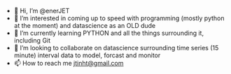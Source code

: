 - 👋 Hi, I’m @enerJET
- 👀 I’m interested in coming up to speed with programming (mostly python at the moment) and datascience as an OLD dude
- 🌱 I’m currently learning PYTHON and all the things surrounding it, including Git
- 💞️ I’m looking to collaborate on datascience surrounding time series (15 minute) interval data to model, forcast and monitor
- 📫 How to reach me jtinht@gmail.com

<!---
enerJET/enerJET is a ✨ special ✨ repository because its `README.md` (this file) appears on your GitHub profile.
You can click the Preview link to take a look at your changes.
--->
